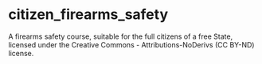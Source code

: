 # citizen_firearms_safety
A firearms safety course, suitable for the full citizens of a free State, licensed under the Creative Commons - Attributions-NoDerivs (CC BY-ND) license.
